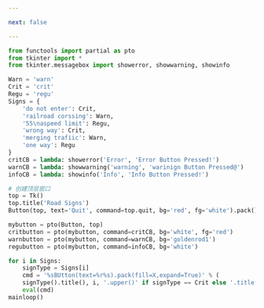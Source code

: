 ```yaml
---

next: false

---
```




<BlogInfo id="442" title="5.路标偏函数" author="白日梦想猿" pv=0 read_times=0 pre_cost_time="0分52秒" category="GUI编程" tag_list="['GUI编程']" create_time="2020.06.22 11:52:03" update_time="2020.06.22 12:39:22" />

```python
from functools import partial as pto
from tkinter import *
from tkinter.messagebox import showerror, showwarning, showinfo

Warn = 'warn'
Crit = 'crit'
Regu = 'regu'
Signs = {
    'do not enter': Crit,
    'railroad corssing': Warn,
    '55\naspeed limit': Regu,
    'wrong way': Crit,
    'merging trafiic': Warn,
    'one way': Regu
}
critCB = lambda: showerror('Error', 'Error Button Pressed!')
warnCB = lambda: showwarning('warning', 'warinign Button Pressed@')
infoCB = lambda: showinfo('Info', 'Info Button Pressed!')

# 创建顶层窗口
top = Tk()
top.title('Road Signs')
Button(top, text='Quit', command=top.quit, bg='red', fg='white').pack()

mybutton = pto(Button, top)
critbutton = pto(mybutton, command=critCB, bg='white', fg='red')
warnbutton = pto(mybutton, command=warnCB, bg='goldenrod1')
regubutton = pto(mybutton, command=infoCB, bg='white')

for i in Signs:
    signType = Signs[i]
    cmd = '%sBUtton(text=%r%s).pack(fill=X,expand=True)' % (
    signType().title(), i, '.upper()' if signType == Crit else '.title()')
    eval(cmd)
mainloop()

```



<ActionBox />
